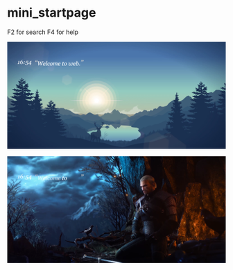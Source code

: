 # mini_startpage

F2 for search
F4 for help

![alt text](https://github.com/J-CITY/dynamic_startpage/blob/master/screens/1.png)

![alt text](https://github.com/J-CITY/dynamic_startpage/blob/master/screens/2.png)
